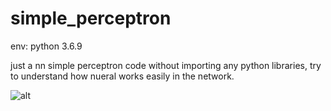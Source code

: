 # simple_perceptron

env: python 3.6.9

just a nn simple perceptron code without importing any python libraries, try to understand how nueral works easily in the network.

![alt](https://www.google.com/imgres?imgurl=https%3A%2F%2Fwww.allaboutcircuits.com%2Fuploads%2Farticles%2Fhow-to-train-a-basic-perceptron-neural-network_rk_aac_image1.jpg&imgrefurl=https%3A%2F%2Fwww.allaboutcircuits.com%2Ftechnical-articles%2Fhow-to-train-a-basic-perceptron-neural-network%2F&tbnid=sdyWc9WlT1y8VM&vet=12ahUKEwiZ_cLPzPz1AhXh0IsBHTg5BRUQMygCegUIARC9AQ..i&docid=1_6QTVHzldCCkM&w=766&h=514&q=simple%20perceptron&safe=images&ved=2ahUKEwiZ_cLPzPz1AhXh0IsBHTg5BRUQMygCegUIARC9AQ)
